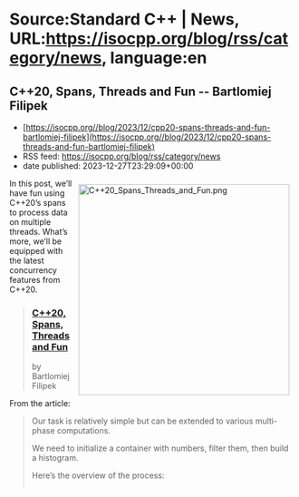 # Source:Standard C++ | News, URL:https://isocpp.org/blog/rss/category/news, language:en

## C++20, Spans, Threads and Fun -- Bartlomiej Filipek
 - [https://isocpp.org//blog/2023/12/cpp20-spans-threads-and-fun-bartlomiej-filipek](https://isocpp.org//blog/2023/12/cpp20-spans-threads-and-fun-bartlomiej-filipek)
 - RSS feed: https://isocpp.org/blog/rss/category/news
 - date published: 2023-12-27T23:29:09+00:00

<p>
	<img alt="C++20_Spans_Threads_and_Fun.png" src="https://isocpp.org/files/img/C++20_Spans_Threads_and_Fun.png" style="width: 372px; margin: 10px; float: right;" />In this post, we&rsquo;ll have fun using C++20&rsquo;s spans to process data on multiple threads. What&rsquo;s more, we&rsquo;ll be equipped with the latest concurrency features from C++20.</p>
<blockquote>
	<h3>
		<a href="https://www.cppstories.com/2023/spans-threads-cpp20/">C++20, Spans, Threads and Fun</a></h3>
	<p>
		by Bartlomiej Filipek</p>
</blockquote>
<p>
	From the article:</p>
<blockquote>
	<p>
		Our task is relatively simple but can be extended to various multi-phase computations.</p>
	<p>
		We need to initialize a container with numbers, filter them, then build a histogram.</p>
	<p>
		Here&rsquo;s the overview of the process:</p>
	<p>
		<img alt="" src="https://www.cppstories.com/2023/images/spans_threads_diag.png" /></p>
</blockquote>

